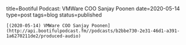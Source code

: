
title=Bootiful Podcast: VMWare COO Sanjay Poonen
date=2020-05-14
type=post
tags=blog
status=published
~~~~~~
[(2020-05-14) VMWare COO Sanjay Poonen](http://api.bootifulpodcast.fm//podcasts/b2bbe730-2e31-46d1-a391-1a6270211de2/produced-audio) 
            